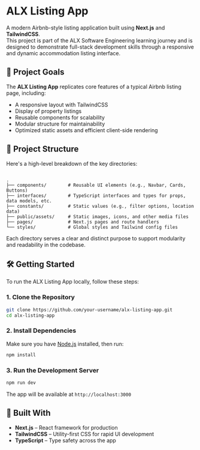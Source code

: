 # ALX Listing App

A modern Airbnb-style listing application built using **Next.js** and **TailwindCSS**.  
This project is part of the ALX Software Engineering learning journey and is designed to demonstrate full-stack development skills through a responsive and dynamic accommodation listing interface.

## 🚀 Project Goals

The **ALX Listing App** replicates core features of a typical Airbnb listing page, including:
- A responsive layout with TailwindCSS
- Display of property listings
- Reusable components for scalability
- Modular structure for maintainability
- Optimized static assets and efficient client-side rendering

## 📁 Project Structure

Here's a high-level breakdown of the key directories:

```

.
├── components/        # Reusable UI elements (e.g., Navbar, Cards, Buttons)
├── interfaces/        # TypeScript interfaces and types for props, data models, etc.
├── constants/         # Static values (e.g., filter options, location data)
├── public/assets/     # Static images, icons, and other media files
├── pages/             # Next.js pages and route handlers
└── styles/            # Global styles and Tailwind config files

````

Each directory serves a clear and distinct purpose to support modularity and readability in the codebase.

## 🛠️ Getting Started

To run the ALX Listing App locally, follow these steps:

### 1. Clone the Repository

```bash
git clone https://github.com/your-username/alx-listing-app.git
cd alx-listing-app
````

### 2. Install Dependencies

Make sure you have [Node.js](https://nodejs.org/) installed, then run:

```bash
npm install
```

### 3. Run the Development Server

```bash
npm run dev
```

The app will be available at `http://localhost:3000`

## 🧱 Built With

* **Next.js** – React framework for production
* **TailwindCSS** – Utility-first CSS for rapid UI development
* **TypeScript** – Type safety across the app

